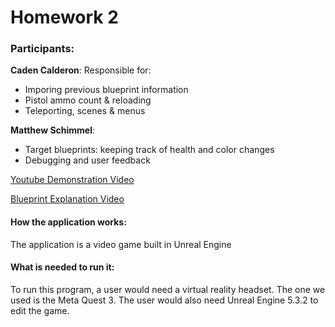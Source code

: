 # Homework 2
### Participants:
**Caden Calderon**: Responsible for:
- Imporing previous blueprint information
- Pistol ammo count & reloading
- Teleporting, scenes & menus

**Matthew Schimmel**:
- Target blueprints: keeping track of health and color changes
- Debugging and user feedback

[Youtube Demonstration Video](youtube.com)

[Blueprint Explanation Video](youtube.com)
#### How the application works:
The application is a video game built in Unreal Engine
#### What is needed to run it:
To run this program, a user would need a virtual reality headset. The one we used is the Meta Quest 3. 
The user would also need Unreal Engine 5.3.2 to edit the game.
